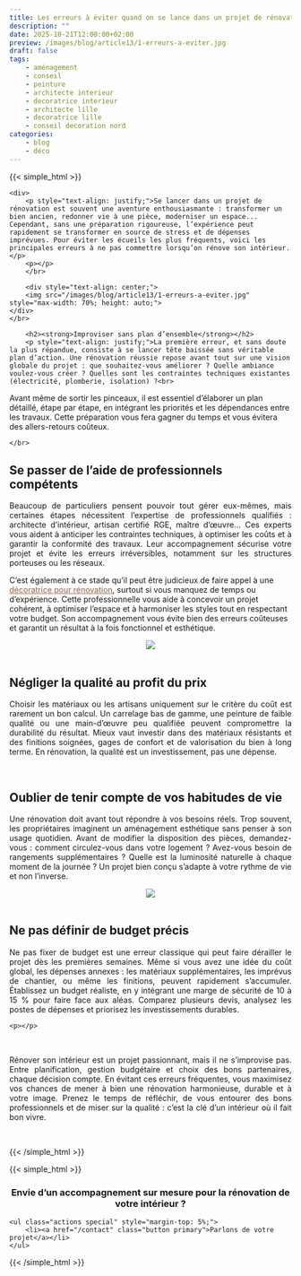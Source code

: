 ```yaml
---
title: Les erreurs à éviter quand on se lance dans un projet de rénovation
description: ""
date: 2025-10-21T12:00:00+02:00
preview: /images/blog/article13/1-erreurs-a-eviter.jpg
draft: false
tags:
    - aménagement
    - conseil
    - peinture
    - architecte interieur
    - decoratrice interieur
    - architecte lille
    - decoratrice lille
    - conseil decoration nord
categories:
    - blog
    - déco
---
```


<!-- FM:Snippet:Start data:{"id":"Article","fields":[]} -->
{{< simple_html >}}

<div>
    
    <div>
        <p style="text-align: justify;">Se lancer dans un projet de rénovation est souvent une aventure enthousiasmante : transformer un bien ancien, redonner vie à une pièce, moderniser un espace... Cependant, sans une préparation rigoureuse, l’expérience peut rapidement se transformer en source de stress et de dépenses imprévues. Pour éviter les écueils les plus fréquents, voici les principales erreurs à ne pas commettre lorsqu’on rénove son intérieur.</p>
        <p></p>
        </br>

        <div style="text-align: center;">
        <img src="/images/blog/article13/1-erreurs-a-eviter.jpg" style="max-width: 70%; height: auto;">
    </div>
    </br>
        
        <h2><strong>Improviser sans plan d’ensemble</strong></h2>
        <p style="text-align: justify;">La première erreur, et sans doute la plus répandue, consiste à se lancer tête baissée sans véritable plan d’action. Une rénovation réussie repose avant tout sur une vision globale du projet : que souhaitez-vous améliorer ? Quelle ambiance voulez-vous créer ? Quelles sont les contraintes techniques existantes (électricité, plomberie, isolation) ?<br>
Avant même de sortir les pinceaux, il est essentiel d’élaborer un plan détaillé, étape par étape, en intégrant les priorités et les dépendances entre les travaux. Cette préparation vous fera gagner du temps et vous évitera des allers-retours coûteux.
</p>    
    </div>
 
    </br>
</div>

<div>
    <h2><strong>Se passer de l’aide de professionnels compétents</strong></h2>
    <p style="text-align: justify;">Beaucoup de particuliers pensent pouvoir tout gérer eux-mêmes, mais certaines étapes nécessitent l’expertise de professionnels qualifiés : architecte d’intérieur, artisan certifié RGE, maître d’œuvre...
Ces experts vous aident à anticiper les contraintes techniques, à optimiser les coûts et à garantir la conformité des travaux. Leur accompagnement sécurise votre projet et évite les erreurs irréversibles, notamment sur les structures porteuses ou les réseaux.

C’est également à ce stade qu’il peut être judicieux de faire appel à une <a href="https://interieurdeco.fr/" style="color:#916347; text-decoration: underline;">décoratrice pour rénovation</a>, surtout si vous manquez de temps ou d’expérience. Cette professionnelle vous aide à concevoir un projet cohérent, à optimiser l’espace et à harmoniser les styles tout en respectant votre budget. Son accompagnement vous évite bien des erreurs coûteuses et garantit un résultat à la fois fonctionnel et esthétique.</p>
    <p></p>
</div>

  <div style="text-align: center;">
        <img src="/images/blog/article13/2-erreurs-a-eviter" style="max-width: 70%; height: auto;">
</div>

</br>
<div>
    <h2><strong>Négliger la qualité au profit du prix</strong></h2>
<p style="text-align: justify;">Choisir les matériaux ou les artisans uniquement sur le critère du coût est rarement un bon calcul. Un carrelage bas de gamme, une peinture de faible qualité ou une main-d’œuvre peu qualifiée peuvent compromettre la durabilité du résultat.
Mieux vaut investir dans des matériaux résistants et des finitions soignées, gages de confort et de valorisation du bien à long terme. En rénovation, la qualité est un investissement, pas une dépense.
</div>


</br>

<div>
    <h2><strong>Oublier de tenir compte de vos habitudes de vie</strong></h2>
    <p style="text-align: justify;">Une rénovation doit avant tout répondre à vos besoins réels. Trop souvent, les propriétaires imaginent un aménagement esthétique sans penser à son usage quotidien. Avant de modifier la disposition des pièces, demandez-vous : comment circulez-vous dans votre logement ? Avez-vous besoin de rangements supplémentaires ? Quelle est la luminosité naturelle à chaque moment de la journée ?
Un projet bien conçu s’adapte à votre rythme de vie et non l’inverse.
</p>    
</div>

 <div style="text-align: center;">
        <img src="/images/blog/article13/3-erreurs-a-eviter.jpg" style="max-width: 70%; height: auto;">
</div>

</br>

<div>
    <h2><strong>Ne pas définir de budget précis</strong></h2>
    <p style="text-align: justify;">Ne pas fixer de budget est une erreur classique qui peut faire dérailler le projet dès les premières semaines. Même si vous avez une idée du coût global, les dépenses annexes : les matériaux supplémentaires,  les imprévus de chantier, ou même les finitions, peuvent rapidement s’accumuler.
Établissez un budget réaliste, en y intégrant une marge de sécurité de 10 à 15 % pour faire face aux aléas. Comparez plusieurs devis, analysez les postes de dépenses et priorisez les investissements durables.
</p>    
</div>

    <p></p>
</div>
</br>

<div>
    <p style="text-align: justify;">Rénover son intérieur est un projet passionnant, mais il ne s’improvise pas. Entre planification, gestion budgétaire et choix des bons partenaires, chaque décision compte. En évitant ces erreurs fréquentes, vous maximisez vos chances de mener à bien une rénovation harmonieuse, durable et à votre image. Prenez le temps de réfléchir, de vous entourer des bons professionnels et de miser sur la qualité : c’est la clé d’un intérieur où il fait bon vivre.
    <p></p>
</div>
</br>

{{< /simple_html >}}

{{< simple_html >}}
</br>
<div>
    <h3 style="text-align: center;">
        Envie d’un accompagnement sur mesure pour la rénovation de votre intérieur ?
    </h3>

	<ul class="actions special" style="margin-top: 5%;">
		<li><a href="/contact" class="button primary">Parlons de votre projet</a></li>
	</ul>
 </div>

{{< /simple_html >}}
<!-- FM:Snippet:End -->
